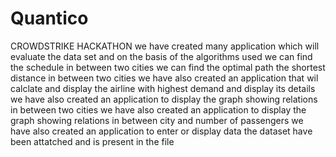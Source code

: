 # Quantico
CROWDSTRIKE HACKATHON
we have created many application which will evaluate the data set and on the basis of the algorithms used
we can find the schedule in between two cities  we can find the optimal path the shortest distance in between two cities 
we have also created an application that  wil calclate and display the airline with highest demand and display its details
we have also created an application to display the graph showing relations in between two cities
we have also created an application to display the graph showing relations in between city and number of passengers
we have also created an application to enter or display data
the dataset have been attatched and is present in the file

